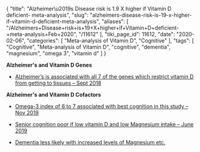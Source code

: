 {
    "title": "Alzheimer\u2019s Disease risk is 1.9 X higher if Vitamin D deficient- meta-analysis",
    "slug": "alzheimers-disease-risk-is-19-x-higher-if-vitamin-d-deficient-meta-analysis",
    "aliases": [
        "/Alzheimers+Disease+risk+is+19+X+higher+if+Vitamin+D+deficient-+meta-analysis+Feb+2020",
        "/11612"
    ],
    "tiki_page_id": 11612,
    "date": "2020-02-06",
    "categories": [
        "Meta-analysis of Vitamin D",
        "Cognitive"
    ],
    "tags": [
        "Cognitive",
        "Meta-analysis of Vitamin D",
        "cognitive",
        "dementia",
        "magnesium",
        "omega 3",
        "vitamin d"
    ]
}


**Alzheimer's  and Vitamin D Genes** 

* [Alzheimer’s is associated with all 7 of the genes which restrict vitamin D from getting to tissues – Sept 2018](/posts/alzheimers-is-associated-with-all-7-of-the-genes-which-restrict-vitamin-d-from-getting-to-tissues)

 **Alzheimer's  and Vitamin D Cofactors** 

* [Omega-3 index of 6 to 7 associated with best cognition in this study – Nov 2019](/posts/omega-3-index-of-6-to-7-associated-with-best-cognition-in-this-study)

* [Senior cognition poor if low vitamin D and low Magnesium intake – June 2019](/posts/senior-cognition-poor-if-low-vitamin-d-and-low-magnesium-intake)

* [Dementia less likely with increased levels of Magnesium etc.](/posts/dementia-less-likely-with-increased-levels-of-magnesium-etc)